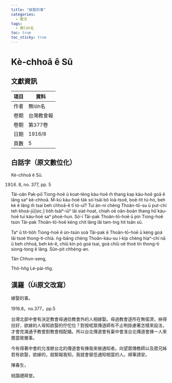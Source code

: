 ```yaml
---
title: "嫁娶的事"
categories:
  - 散文
tags:
  - 無lo̍h名
toc: true
toc_sticky: true
---
```


# Kè-chhoā ê Sū

## 文獻資訊

| 項目 | 資料 |
|---|---|
| 作者 | 無lo̍h名 |
| 卷期 | 台灣教會報 |
| 卷期 | 第377卷 |
| 日期 | 1916/8 |
| 頁數 | 5 |

## 白話字（原文數位化）

Kè-chhoā ê Sū.

1916. 8, no. 377, pp. 5

Tâi-oân Pak-pō͘ Tiong-hoē ū koat-tēng kàu-hoē m̄ thang kap kàu-hoē goā ê lâng saⁿ kè-chhoā. M̄-kú kàu-hoē ta̍k só͘-tsāi bô loā-tsoē, boē-tit tú-hó, beh kè ê lâng m̄ tsai beh chhoā-ê tī tó-uī? Tuì án-ni chèng Thoân-tō-su ū put-chí teh khoà-jū[sic.] tio̍h tsáiⁿ-iūⁿ lâi siat-hoat, chiah oē oân-boán thang hō͘ kàu-hoē tuì kàu-hoē saⁿ phoè-hun. Só͘-í Tâi-pak Thoân-tō-hoē ū pín Tiong-hoē tsún Tâi-pak Thoân-tō-hoē kéng chi̍t lâng lâi tam-tng hit tsân sū.

Taⁿ ū tit-tio̍h Tiong-hoē ê ún-tsún soà Tâi-pak ê Thoân-tō-hoē ū kéng goá lâi tsoè thong-ti-chiá. ǹg-bāng chèng Thoân-kàu-su í-ki̍p chèng hiaⁿ-chí nā ū beh chhoā, beh kè-ê, chiū kín pò goá tsai, goá chiū oē thoè lín thong-ti siong-tong ê lâng. Sūn-pit chhéng-an.

Tân Chhun-seng,

Thô-hn̂g Lé-pài-tn̂g.

## 漢羅（Ùi原文改寫）

嫁娶的事。

1916.8，no.377，pp.5

台灣北部中會有決定教會毋通佮教會外的人相嫁娶。毋過教會逐所在無偌濟，袂得拄好，欲嫁的人毋知欲娶的佇佗位？對按呢眾傳道師有不止咧掛慮著怎樣來設法，才會完滿通予教會對教會相配婚。所以台北傳道會有稟中會准台北傳道會揀一人來擔當彼層事。

今有得著中會的允准紲台北的傳道會有揀我來做通知者。向望眾傳教師以及眾兄姊若有欲娶，欲嫁的，就緊報我知，我就會替恁通知相當的人。順筆請安。

陳春生，

桃園禮拜堂。
